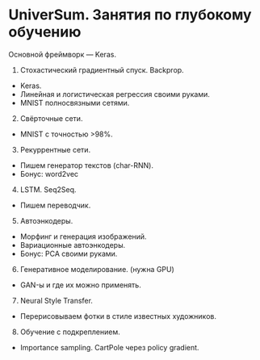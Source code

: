 # UniverSum. Занятия по глубокому обучению

Основной фреймворк — Keras.

1. Стохастический градиентный спуск. Backprop.
* Keras.
* Линейная и логистическая регрессия своими руками.
* MNIST полносвязными сетями.

2. Свёрточные сети.
* MNIST с точностью >98%.

3. Рекуррентные сети.
* Пишем генератор текстов (char-RNN).
* Бонус: word2vec

4. LSTM. Seq2Seq.
* Пишем переводчик.

5. Автоэнкодеры.
* Морфинг и генерация изображений.
* Вариационные автоэнкодеры.
* Бонус: PCA своими руками.

6. Генеративное моделирование. (нужна GPU)
* GAN-ы и где их можно применять.

7. Neural Style Transfer.
* Перерисовываем фотки в стиле известных художников.

8. Обучение с подкреплением.
* Importance sampling. CartPole через policy gradient.
